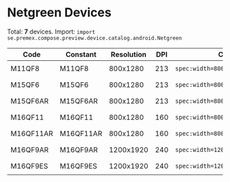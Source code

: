 # Netgreen Devices

Total: **7** devices. Import: `import se.premex.compose.preview.device.catalog.android.Netgreen`

| Code | Constant | Resolution | DPI | Compose Spec | Preview Usage |
|------|----------|------------|-----|-------------|---------------|
| M11QF8 | M11QF8 | 800x1280 | 213 | `spec:width=800px,height=1280px,dpi=213` | `@Preview(device = Netgreen.M11QF8)` |
| M15QF6 | M15QF6 | 800x1280 | 213 | `spec:width=800px,height=1280px,dpi=213` | `@Preview(device = Netgreen.M15QF6)` |
| M15QF6AR | M15QF6AR | 800x1280 | 213 | `spec:width=800px,height=1280px,dpi=213` | `@Preview(device = Netgreen.M15QF6AR)` |
| M16QF11 | M16QF11 | 800x1280 | 160 | `spec:width=800px,height=1280px,dpi=160` | `@Preview(device = Netgreen.M16QF11)` |
| M16QF11AR | M16QF11AR | 800x1280 | 160 | `spec:width=800px,height=1280px,dpi=160` | `@Preview(device = Netgreen.M16QF11AR)` |
| M16QF9AR | M16QF9AR | 1200x1920 | 240 | `spec:width=1200px,height=1920px,dpi=240` | `@Preview(device = Netgreen.M16QF9AR)` |
| M16QF9ES | M16QF9ES | 1200x1920 | 240 | `spec:width=1200px,height=1920px,dpi=240` | `@Preview(device = Netgreen.M16QF9ES)` |

<!-- Generated automatically. Do not edit manually. -->
